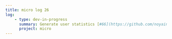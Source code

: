 ```yaml
---
title: micro log 26
log:
    - type: dev-in-progress
      summary: Generate user statistics [#66](https://github.com/noyainrain/micro/issues/66)
      project: micro
---
```

